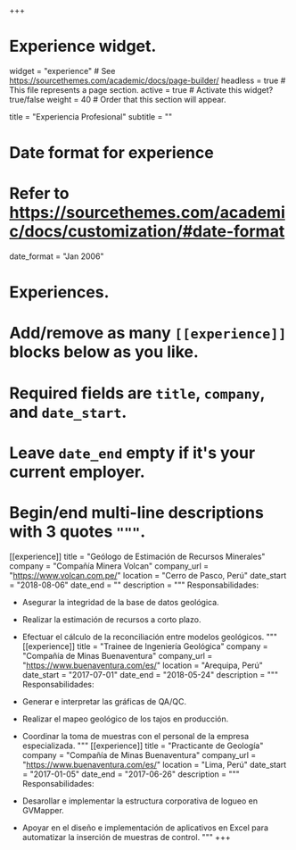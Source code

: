 +++
# Experience widget.
widget = "experience"  # See https://sourcethemes.com/academic/docs/page-builder/
headless = true  # This file represents a page section.
active = true  # Activate this widget? true/false
weight = 40  # Order that this section will appear.

title = "Experiencia Profesional"
subtitle = ""

# Date format for experience
#   Refer to https://sourcethemes.com/academic/docs/customization/#date-format
date_format = "Jan 2006"

# Experiences.
#   Add/remove as many `[[experience]]` blocks below as you like.
#   Required fields are `title`, `company`, and `date_start`.
#   Leave `date_end` empty if it's your current employer.
#   Begin/end multi-line descriptions with 3 quotes `"""`.
[[experience]]
  title = "Geólogo de Estimación de Recursos Minerales"
  company = "Compañía Minera Volcan"
  company_url = "https://www.volcan.com.pe/"
  location = "Cerro de Pasco, Perú"
  date_start = "2018-08-06"
  date_end = ""
  description = """
  Responsabilidades:
  
  * Asegurar la integridad de la base de datos geológica.
  * Realizar la estimación de recursos a corto plazo.
  * Efectuar el cálculo de la reconciliación entre modelos geológicos.
  """
[[experience]]
  title = "Trainee de Ingeniería Geológica"
  company = "Compañía de Minas Buenaventura"
  company_url = "https://www.buenaventura.com/es/"
  location = "Arequipa, Perú"
  date_start = "2017-07-01"
  date_end = "2018-05-24"
  description = """
  Responsabilidades:
  
  * Generar e interpretar las gráficas de QA/QC.
  * Realizar el mapeo geológico de los tajos en producción.
  * Coordinar la toma de muestras con el personal de la empresa especializada.
  """
[[experience]]
  title = "Practicante de Geología"
  company = "Compañía de Minas Buenaventura"
  company_url = "https://www.buenaventura.com/es/"
  location = "Lima, Perú"
  date_start = "2017-01-05"
  date_end = "2017-06-26"
  description = """
  Responsabilidades:
  
  * Desarollar e implementar la estructura corporativa de logueo en GVMapper.
  * Apoyar en el diseño e implementación de aplicativos en Excel para automatizar la inserción de muestras de control.
  """
+++

